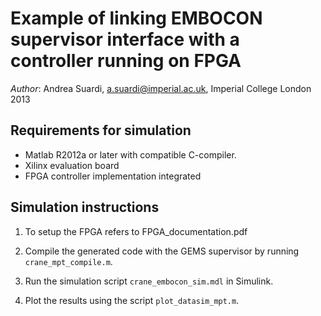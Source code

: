 Example of linking EMBOCON supervisor interface with a controller running on FPGA
=================================================================================

*Author*: Andrea Suardi, a.suardi@imperial.ac.uk, Imperial College London 2013

## Requirements for simulation

- Matlab R2012a or later with compatible C-compiler.
- Xilinx evaluation board
- FPGA controller implementation integrated

## Simulation instructions

1. To setup the FPGA refers to FPGA_documentation.pdf

2. Compile the generated code with the GEMS supervisor by running ```crane_mpt_compile.m```.

3. Run the simulation script ```crane_embocon_sim.mdl``` in Simulink.

4. Plot the results using the script ```plot_datasim_mpt.m```.
